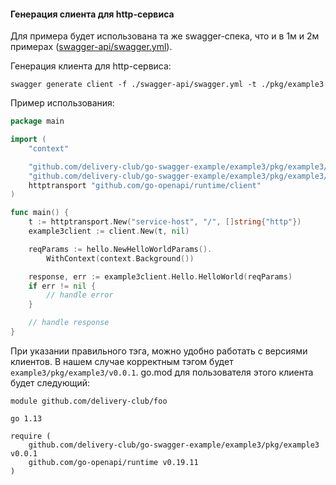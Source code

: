 #### Генерация слиента для http-сервиса
Для примера будет использована та же swagger-спека, что и в 1м и 2м примерах ([swagger-api/swagger.yml](https://github.com/delivery-club/go-swagger-example/blob/master/example3/swagger-api/swagger.yml)).

Генерация клиента для http-сервиса:
```shell script
swagger generate client -f ./swagger-api/swagger.yml -t ./pkg/example3
```

Пример использования:
```go
package main

import (
	"context"

	"github.com/delivery-club/go-swagger-example/example3/pkg/example3/client"
	"github.com/delivery-club/go-swagger-example/example3/pkg/example3/client/hello"
	httptransport "github.com/go-openapi/runtime/client"
)

func main() {
	t := httptransport.New("service-host", "/", []string{"http"})
	example3client := client.New(t, nil)

	reqParams := hello.NewHelloWorldParams().
		WithContext(context.Background())

	response, err := example3client.Hello.HelloWorld(reqParams)
	if err != nil {
		// handle error
	}

	// handle response
}
```

При указании правильного тэга, можно удобно работать с версиями клиентов.
В нашем случае корректным тэгом будет `example3/pkg/example3/v0.0.1`.
go.mod для пользователя этого клиента будет следующий:
```
module github.com/delivery-club/foo

go 1.13

require (
	github.com/delivery-club/go-swagger-example/example3/pkg/example3 v0.0.1
	github.com/go-openapi/runtime v0.19.11
)
```